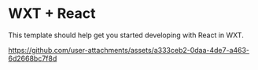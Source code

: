 # WXT + React

This template should help get you started developing with React in WXT.


https://github.com/user-attachments/assets/a333ceb2-0daa-4de7-a463-6d2668bc7f8d

